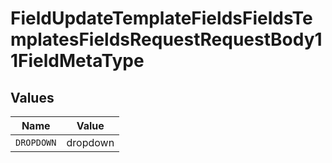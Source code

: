# FieldUpdateTemplateFieldsFieldsTemplatesFieldsRequestRequestBody11FieldMetaType


## Values

| Name       | Value      |
| ---------- | ---------- |
| `DROPDOWN` | dropdown   |